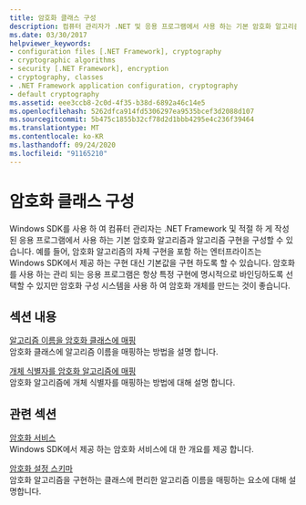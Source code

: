 ```yaml
---
title: 암호화 클래스 구성
description: 컴퓨터 관리자가 .NET 및 응용 프로그램에서 사용 하는 기본 암호화 알고리즘과 알고리즘 구현을 어떻게 구성할 수 있는지 이해 합니다.
ms.date: 03/30/2017
helpviewer_keywords:
- configuration files [.NET Framework], cryptography
- cryptographic algorithms
- security [.NET Framework], encryption
- cryptography, classes
- .NET Framework application configuration, cryptography
- default cryptography
ms.assetid: eee3ccb8-2c0d-4f35-b38d-6892a46c14e5
ms.openlocfilehash: 5262dfca914fd5306297ea9535bcef3d2088d107
ms.sourcegitcommit: 5b475c1855b32cf78d2d1bbb4295e4c236f39464
ms.translationtype: MT
ms.contentlocale: ko-KR
ms.lasthandoff: 09/24/2020
ms.locfileid: "91165210"
---
```

# <a name="configuring-cryptography-classes"></a>암호화 클래스 구성

Windows SDK를 사용 하 여 컴퓨터 관리자는 .NET Framework 및 적절 하 게 작성 된 응용 프로그램에서 사용 하는 기본 암호화 알고리즘과 알고리즘 구현을 구성할 수 있습니다.  예를 들어, 암호화 알고리즘의 자체 구현을 포함 하는 엔터프라이즈는 Windows SDK에서 제공 하는 구현 대신 기본값을 구현 하도록 할 수 있습니다. 암호화를 사용 하는 관리 되는 응용 프로그램은 항상 특정 구현에 명시적으로 바인딩하도록 선택할 수 있지만 암호화 구성 시스템을 사용 하 여 암호화 개체를 만드는 것이 좋습니다.  
  
## <a name="in-this-section"></a>섹션 내용  

 [알고리즘 이름을 암호화 클래스에 매핑](map-algorithm-names-to-cryptography-classes.md)  
 암호화 클래스에 알고리즘 이름을 매핑하는 방법을 설명 합니다.  
  
 [개체 식별자를 암호화 알고리즘에 매핑](map-object-identifiers-to-cryptography-algorithms.md)  
 암호화 알고리즘에 개체 식별자를 매핑하는 방법에 대해 설명 합니다.  
  
## <a name="related-sections"></a>관련 섹션  

 [암호화 서비스](../../standard/security/cryptographic-services.md)  
 Windows SDK에서 제공 하는 암호화 서비스에 대 한 개요를 제공 합니다.  
  
 [암호화 설정 스키마](./file-schema/cryptography/index.md)  
 암호화 알고리즘을 구현하는 클래스에 편리한 알고리즘 이름을 매핑하는 요소에 대해 설명합니다.
